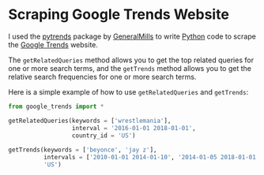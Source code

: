 # Scraping Google Trends Website
I used the [pytrends](https://github.com/GeneralMills/pytrends) package by [GeneralMills](https://github.com/GeneralMills) to write [Python](https://www.python.org/) code to scrape the [Google Trends](https://trends.google.com/trends/) website. 

The `getRelatedQueries` method allows you to get the top related queries for one or more search terms, and the `getTrends` method allows you to get the relative search frequencies for one or more search terms. 

Here is a simple example of how to use `getRelatedQueries` and `getTrends`:

```python
from google_trends import *

getRelatedQueries(keywords = ['wrestlemania'], 
                  interval = '2016-01-01 2018-01-01', 
                  country_id = 'US')
                  
getTrends(keywords = ['beyonce', 'jay z'], 
          intervals = ['2010-01-01 2014-01-10', '2014-01-05 2018-01-01'], 
          'US')
```
